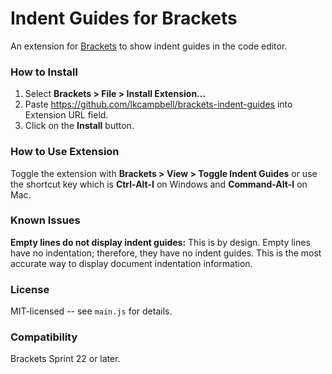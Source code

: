 # Indent Guides for Brackets
An extension for [Brackets](https://github.com/adobe/brackets/) to show indent guides in the code editor.

### How to Install
1. Select **Brackets > File > Install Extension...**
2. Paste https://github.com/lkcampbell/brackets-indent-guides
into Extension URL field.
3. Click on the **Install** button.

### How to Use Extension
Toggle the extension with **Brackets > View > Toggle Indent Guides** or use the
shortcut key which is **Ctrl-Alt-I** on Windows and **Command-Alt-I** on Mac.

### Known Issues
**Empty lines do not display indent guides:** This is by design. Empty lines
have no indentation; therefore, they have no indent guides. This is the most
accurate way to display document indentation information.

### License
MIT-licensed -- see `main.js` for details.

### Compatibility
Brackets Sprint 22 or later.
